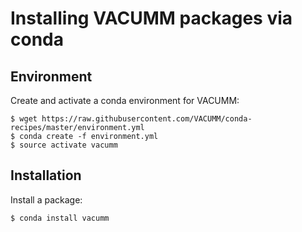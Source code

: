 # Installing VACUMM packages via conda

## Environment

Create and activate a conda environment for VACUMM:

    $ wget https://raw.githubusercontent.com/VACUMM/conda-recipes/master/environment.yml
    $ conda create -f environment.yml
    $ source activate vacumm


## Installation

Install a package:

    $ conda install vacumm
    

